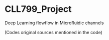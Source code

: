 # CLL799_Project
Deep Learning flowflow in Microfluidic channels

(Codes original sources mentioned in the code)

